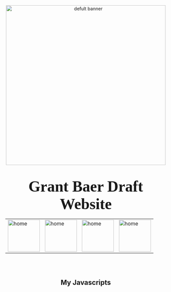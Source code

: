 <!DOCTYPE html> 
<html>
<head>
<meta charset="utf-8">
 <title>Grant Baer Draft Website</title>
<link href="draft.css" rel="stylesheet" type="text/css">
</head>
    <center><img width="500" src="images/csc106_banner.jpg" alt="defult banner" /></center>
<body>
    <h1><center><font face="serif"><font size="8">Grant Baer Draft Website</font></font></center></h1>
        <center><table>
            <tr><td><a href="home.html"><img width="100" src="images/home.png" alt="home"></a></td>
            <td><a href="javascripts.html"><img width="100" src="images/javascripts.png" alt="home"></a></td>
            <td><a href="apps.html"><img width="100" src="images/apps.png" alt="home"></a></td>
            <td><a href="about.html"><img width="100" src="images/about.png" alt="home"></a></td></tr>
        </table></center>
    <br>
    <br>
        <center><h2>My Javascripts<h2></center>
    <br>
    <br>
